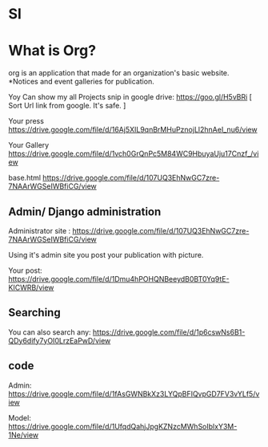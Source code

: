 # SI

# What is Org?

org is an application that made for an organization's basic website.
 *Notices and event galleries for publication.

Yoy Can show my all Projects snip in google drive:
https://goo.gl/H5vBRi [ Sort Url link from google. It's safe. ]

Your press
https://drive.google.com/file/d/16Aj5XIL9qnBrMHuPznojLl2hnAeI_nu6/view

Your Gallery
https://drive.google.com/file/d/1vch0GrQnPc5M84WC9HbuyaUju17Cnzf_/view

base.html
https://drive.google.com/file/d/107UQ3EhNwGC7zre-7NAArWGSeIWBfiCG/view


## Admin/ Django administration

Administrator site :
https://drive.google.com/file/d/107UQ3EhNwGC7zre-7NAArWGSeIWBfiCG/view

Using it's admin site you post your publication with picture.

Your post:
https://drive.google.com/file/d/1Dmu4hPOHQNBeeydB0BT0Yq9tE-KICWRB/view

## Searching

You can also search any:
https://drive.google.com/file/d/1p6cswNs6B1-QDy6dify7yOI0LrzEaPwD/view

## code

Admin:
https://drive.google.com/file/d/1fAsGWNBkXz3LYQpBFIQvpGD7FV3vYLf5/view

Model:
https://drive.google.com/file/d/1UfqdQahjJpgKZNzcMWhSoIblxY3M-1Ne/view
